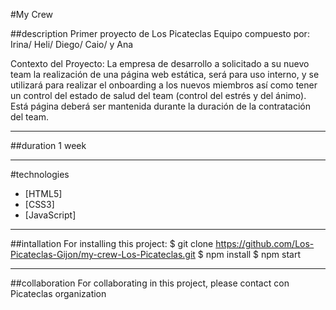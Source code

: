 #My Crew

##description
Primer proyecto de Los Picateclas
Equipo compuesto por: Irina/ Heli/ Diego/ Caio/ y Ana

Contexto del Proyecto: La empresa de desarrollo a solicitado a su nuevo team la realización de una página web estática, será para uso interno, y se utilizará para realizar el onboarding a los nuevos miembros así como tener un control del estado de salud del team (control del estrés y del ánimo). Está página deberá ser mantenida durante la duración de la contratación del team.
***
##duration
1 week
***

#technologies
* [HTML5] 
* [CSS3] 
* [JavaScript]
***

##intallation
For installing this project:
$ git clone https://github.com/Los-Picateclas-Gijon/my-crew-Los-Picateclas.git
$ npm install
$ npm start
***

##collaboration
For collaborating in this project, please contact con Picateclas organization


